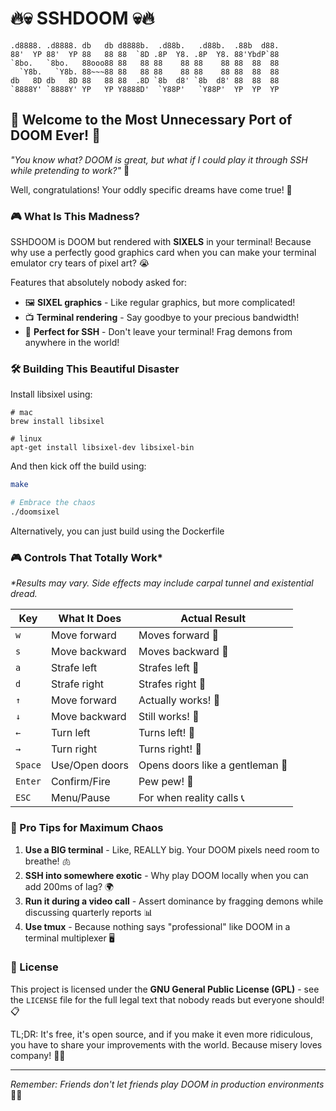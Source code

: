 # 🔥💀 SSHDOOM 💀🔥

```
.d8888. .d8888. db   db d8888b.  .d88b.   .d88b.  .88b  d88. 
88'  YP 88'  YP 88   88 88  `8D .8P  Y8. .8P  Y8. 88'YbdP`88 
`8bo.   `8bo.   88ooo88 88   88 88    88 88    88 88  88  88 
  `Y8b.   `Y8b. 88~~~88 88   88 88    88 88    88 88  88  88 
db   8D db   8D 88   88 88  .8D `8b  d8' `8b  d8' 88  88  88 
`8888Y' `8888Y' YP   YP Y8888D'  `Y88P'   `Y88P'  YP  YP  YP
```

## 🚀 Welcome to the Most Unnecessary Port of DOOM Ever! 🚀

*"You know what? DOOM is great, but what if I could play it through SSH while pretending to work?"* 🤔

Well, congratulations! Your oddly specific dreams have come true! 🎉

### 🎮 What Is This Madness?

SSHDOOM is DOOM but rendered with **SIXELS** in your terminal! Because why use a perfectly good graphics card when you can make your terminal emulator cry tears of pixel art? 😭

Features that absolutely nobody asked for:
- 🖼️ **SIXEL graphics** - Like regular graphics, but more complicated!
- 📺 **Terminal rendering** - Say goodbye to your precious bandwidth!
- 🎯 **Perfect for SSH** - Don't leave your terminal! Frag demons from anywhere in the world!

### 🛠️ Building This Beautiful Disaster

Install libsixel using:
```
# mac
brew install libsixel

# linux
apt-get install libsixel-dev libsixel-bin
```

And then kick off the build using:

```bash
make

# Embrace the chaos
./doomsixel
```

Alternatively, you can just build using the Dockerfile

### 🎮 Controls That Totally Work*

*\*Results may vary. Side effects may include carpal tunnel and existential dread.*

| Key | What It Does | Actual Result |
|-----|--------------|---------------|
| `w` | Move forward | Moves forward 🎯 |
| `s` | Move backward | Moves backward 🎯 |
| `a` | Strafe left | Strafes left 🎯 |
| `d` | Strafe right | Strafes right 🎯 |
| `↑` | Move forward | Actually works! 🙌 |
| `↓` | Move backward | Still works! 🙌 |
| `←` | Turn left | Turns left! 🔄 |
| `→` | Turn right | Turns right! 🔄 |
| `Space` | Use/Open doors | Opens doors like a gentleman 🚪 |
| `Enter` | Confirm/Fire | Pew pew! 🔫 |
| `ESC` | Menu/Pause | For when reality calls 📞 |

### 🎯 Pro Tips for Maximum Chaos

1. **Use a BIG terminal** - Like, REALLY big. Your DOOM pixels need room to breathe! 🫁
2. **SSH into somewhere exotic** - Why play DOOM locally when you can add 200ms of lag? 🌍
3. **Run it during a video call** - Assert dominance by fragging demons while discussing quarterly reports 📊
4. **Use tmux** - Because nothing says "professional" like DOOM in a terminal multiplexer 🖥️

### 📜 License

This project is licensed under the **GNU General Public License (GPL)** - see the `LICENSE` file for the full legal text that nobody reads but everyone should! 📋

TL;DR: It's free, it's open source, and if you make it even more ridiculous, you have to share your improvements with the world. Because misery loves company! 🤝💀

---

*Remember: Friends don't let friends play DOOM in production environments* 🚫💼

